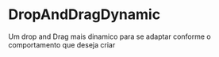# DropAndDragDynamic
Um drop and Drag mais dinamico para se adaptar conforme o comportamento que deseja criar
